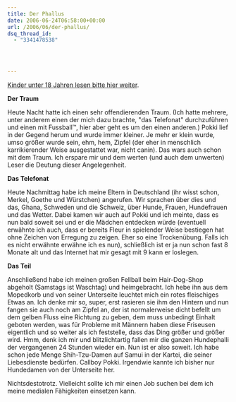 ```yaml
---
title: Der Phallus
date: 2006-06-24T06:58:00+00:00
url: /2006/06/der-phallus/
dsq_thread_id:
  - "3341478538"




---
```

[Kinder unter 18 Jahren lesen bitte hier weiter][1].

**Der Traum**

Heute Nacht hatte ich einen sehr offendierenden Traum. (Ich hatte mehrere, unter anderem einen der mich dazu brachte, "das Telefonat" durchzuführen und einen mit Fussball&trade;, hier aber geht es um den einen anderen.) Pokki lief in der Gegend herum und wurde immer kleiner. Je mehr er klein wurde, umso größer wurde sein, ehm, hem, Zipfel (der eher in menschlich karrikierender Weise ausgestattet war, nicht canin). Das wars auch schon mit dem Traum. Ich erspare mir und dem werten (und auch dem unwerten) Leser die Deutung dieser Angelegenheit.

**Das Telefonat**

Heute Nachmittag habe ich meine Eltern in Deutschland (ihr wisst schon, Merkel, Goethe und Würstchen) angerufen. Wir sprachen über dies und das, Ghana, Schweden und die Schweiz, über Hunde, Frauen, Hundefrauen und das Wetter. Dabei kamen wir auch auf Pokki und ich meinte, dass es nun bald soweit sei und er die Mädchen entdecken würde (eventuell erwähnte ich auch, dass er bereits Fleur in spielender Weise bestiegen hat ohne Zeichen von Erregung zu zeigen. Eher so eine Trockenübung. Falls ich es nicht erwähnte erwähne ich es nun), schließlich ist er ja nun schon fast 8 Monate alt und das Internet hat mir gesagt mit 9 kann er loslegen.

**Das Teil**

Anschließend habe ich meinen großen Fellball beim Hair-Dog-Shop abgeholt (Samstags ist Waschtag) und heimgebracht. Ich hebe ihn aus dem Mopedkorb und von seiner Unterseite leuchtet mich ein rotes fleischiges Etwas an. Ich denke mir so, super, erst rasieren sie ihm den Hintern und nun fangen sie auch noch am Zipfel an, der ist normalerweise dicht befellt um dem gelben Fluss eine Richtung zu geben, dem muss unbedingt Einhalt geboten werden, was für Probleme mit Männern haben diese Friseusen eigentlich und so weiter als ich feststelle, dass das Ding größer und größer wird. Hmm, denk ich mir und blitzlichtartig fallen mir die ganzen Hundephalli der vergangenen 24 Stunden wieder ein. Nun ist er also soweit. Ich habe schon jede Menge Shih-Tzu-Damen auf Samui in der Kartei, die seiner Liebesdienste bedürfen. Callboy Pokki. Irgendwie kannte ich bisher nur Hundedamen von der Unterseite her.

Nichtsdestotrotz. Vielleicht sollte ich mir einen Job suchen bei dem ich meine medialen Fähigkeiten einsetzen kann.

 [1]: http://disney.go.com/home/today/index.html
